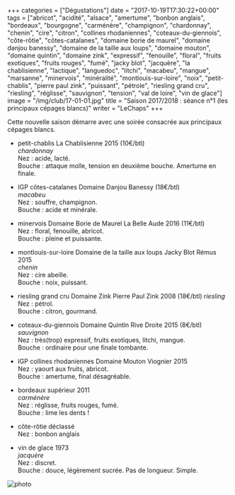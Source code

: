 +++
categories = ["Dégustations"]
date = "2017-10-19T17:30:22+00:00"
tags = ["abricot", "acidité", "alsace", "amertume", "bonbon anglais", "bordeaux", "bourgogne", "carménère", "champignon", "chardonnay", "chenin", "cire", "citron", "collines rhodaniennes", "coteaux-du-giennois", "côte-rôtie", "côtes-catalanes", "domaine borie de maurel", "domaine danjou banessy", "domaine de la taille aux loups", "domaine mouton", "domaine quintin", "domaine zink", "expressif", "fenouille", "floral", "fruits exotiques", "fruits rouges", "fumé", "jacky blot", "jacquère", "la chablisienne", "lactique", "languedoc", "litchi", "macabeu", "mangue", "marsanne", "minervois", "minéralité", "montlouis-sur-loire", "noix", "petit-chablis", "pierre paul zink", "puissant", "pétrole", "riesling grand cru", "riesling", "réglisse", "sauvignon", "tension", "val de loire", "vin de glace"] 
image = "/img/club/17-01-01.jpg"
title = "Saison 2017/2018 : séance n°1 (les principaux cépages blancs)"
writer = "LeChaps"
+++

Cette nouvelle saison démarre avec une soirée consacrée aux principaux cépages blancs.

* petit-chablis La Chablisienne 2015  (10€/btl)  
_chardonnay_  
Nez : acide, lacté.  
Bouche : attaque molle, tension en deuxième bouche. Amertume en finale.

* IGP côtes-catalanes Domaine Danjou Banessy (18€/btl)  
_macabeu_  
Nez : souffre, champignon.  
Bouche : acide et minérale.

* minervois Domaine Borie de Maurel La Belle Aude 2016 (11€/btl)  
Nez : floral, fenouille, abricot.  
Bouche : pleine et puissante.

* montlouis-sur-loire Domaine de la taille aux loups Jacky Blot Rémus 2015  
_chenin_  
Nez : cire abeille.  
Bouche : noix, puissant.

* riesling grand cru Domaine Zink Pierre Paul Zink 2008 (18€/btl)
_riesling_  
Nez : pétrol.  
Bouche : citron, gourmand.

* coteaux-du-giennois Domaine Quintin Rive Droite 2015 (8€/btl)  
_sauvignon_  
Nez : très(trop) expressif, fruits exotiques, litchi, mangue.  
Bouche : ordinaire pour une finale tombante.

* IGP collines rhodaniennes Domaine Mouton Viognier 2015  
Nez : yaourt aux fruits, abricot.  
Bouche : amertume, final désagréable.

* bordeaux supérieur 2011  
_carménère_  
Nez : réglisse, fruits rouges, fumé.  
Bouche : lime les dents !

* côte-rôtie déclassé  
Nez : bonbon anglais

* vin de glace 1973 <i class="fa fa-minus-circle"></i>  
_jacquère_  
Nez : discret.  
Bouche : douce, légèrement sucrée. Pas de longueur. Simple.

![photo][1]

[1]: /img/club/17-01-01.jpg
